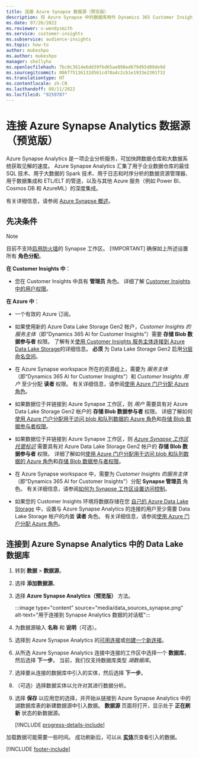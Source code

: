 ```yaml
---
title: 连接 Azure Synapse 数据源（预览版）
description: 将 Azure Synapse 中的数据库用作 Dynamics 365 Customer Insights 中的数据源。
ms.date: 07/26/2022
ms.reviewer: v-wendysmith
ms.service: customer-insights
ms.subservice: audience-insights
ms.topic: how-to
author: mukeshpo
ms.author: mukeshpo
manager: shellyha
ms.openlocfilehash: 7bc0c3614e6dd39fbd65ae098ed679d95d09de9d
ms.sourcegitcommit: 086f75136132d561cd78a4c2cb1e1933e2301f32
ms.translationtype: HT
ms.contentlocale: zh-CN
ms.lasthandoff: 08/11/2022
ms.locfileid: "9259787"
---
```

# <a name="connect-an-azure-synapse-analytics-data-source-preview"></a>连接 Azure Synapse Analytics 数据源（预览版）

Azure Synapse Analytics 是一项企业分析服务，可加快跨数据仓库和大数据系统获取见解的速度。 Azure Synapse Analytics 汇集了用于企业数据仓库的最佳 SQL 技术、用于大数据的 Spark 技术、用于日志和时序分析的数据资源管理器、用于数据集成和 ETL/ELT 的管道，以及与其他 Azure 服务（例如 Power BI、Cosmos DB 和 AzureML）的深度集成。

有关详细信息，请参阅 [Azure Synapse 概述](/azure/synapse-analytics/overview-what-is)。

## <a name="prerequisites"></a>先决条件

> [!NOTE]
> 目前不支持[启用防火墙](/azure/synapse-analytics/security/synapse-workspace-ip-firewall)的 Synapse 工作区。
> [!IMPORTANT]
> 确保如上所述设置所有 **角色分配**。  

**在 Customer Insights 中**：

* 您在 Customer Insights 中具有 **管理员** 角色。 详细了解 [Customer Insights 中的用户权限](permissions.md#add-users)。

**在 Azure 中**：

- 一个有效的 Azure 订阅。

- 如果使用新的 Azure Data Lake Storage Gen2 帐户，*Customer Insights 的服务主体*（即“Dynamics 365 AI for Customer Insights”）需要 **存储 Blob 数据参与者** 权限。 了解有关[使用 Customer Insights 服务主体连接到 Azure Data Lake Storage](connect-service-principal.md)的详细信息。 **必须** 为 Data Lake Storage Gen2 启用[分层命名空间](/azure/storage/blobs/data-lake-storage-namespace)。

- 在 Azure Synapse workspace 所在的资源组上，需要为 *服务主体*（即“Dynamics 365 AI for Customer Insights”）和 *Customer Insights 用户* 至少分配 **读者** 权限。 有关详细信息，请参阅[使用 Azure 门户分配 Azure 角色](/azure/role-based-access-control/role-assignments-portal)。

- 如果数据位于并链接到 Azure Synapse 工作区，则 *用户* 需要具有对 Azure Data Lake Storage Gen2 帐户的 **存储 Blob 数据参与者** 权限。 详细了解如何[使用 Azure 门户分配用于访问 blob 和队列数据的 Azure 角色](/azure/storage/common/storage-auth-aad-rbac-portal)和[存储 Blob 数据参与者权限](/azure/role-based-access-control/built-in-roles#storage-blob-data-contributor)。

- 如果数据位于并链接到 Azure Synapse 工作区，则 *[Azure Synapse 工作区托管标识](/azure/synapse-analytics/security/synapse-workspace-managed-identity)* 需要具有对 Azure Data Lake Storage Gen2 帐户的 **存储 Blob 数据参与者** 权限。 详细了解如何[使用 Azure 门户分配用于访问 blob 和队列数据的 Azure 角色](/azure/storage/common/storage-auth-aad-rbac-portal)和[存储 Blob 数据参与者权限](/azure/role-based-access-control/built-in-roles#storage-blob-data-contributor)。

- 在 Azure Synapse workspace 中，需要为 *Customer Insights 的服务主体*（即“Dynamics 365 AI for Customer Insights”）分配 **Synapse 管理员** 角色。 有关详细信息，请参阅[如何为 Synapse 工作区设置访问控制](/azure/synapse-analytics/security/how-to-set-up-access-control)。

- 如果您的 Customer Insights 环境将数据存储在您 [自己的 Azure Data Lake Storage](own-data-lake-storage.md) 中，设置与 Azure Synapse Analytics 的连接的用户至少需要 Data Lake Storage 帐户的内置 **读者** 角色。 有关详细信息，请参阅[使用 Azure 门户分配 Azure 角色](/azure/role-based-access-control/role-assignments-portal)。

## <a name="connect-to-the-data-lake-database-in-azure-synapse-analytics"></a>连接到 Azure Synapse Analytics 中的 Data Lake 数据库

1. 转到 **数据** > **数据源**。

1. 选择 **添加数据源**。

1. 选择 **Azure Synapse Analytics（预览版）** 方法。

   :::image type="content" source="media/data_sources_synapse.png" alt-text="用于连接到 Synapse Analytics 数据的对话框":::
  
1. 为数据源输入 **名称** 和 **说明**（可选）。

1. 选择到 Azure Synapse Analytics 的[可用连接](connections.md)或[创建一个新连接](export-azure-synapse-analytics.md#set-up-connection-to-azure-synapse)。

1. 从所选 Azure Synapse Analytics 连接中连接的工作区中选择一个 **数据库**，然后选择 **下一步**。 当前，我们仅支持数据库类型 *湖数据库*。

1. 选择要从连接的数据库中引入的实体，然后选择 **下一步**。

1. （可选）选择数据实体以允许对其进行数据分析。

1. 选择 **保存** 以应用您的选择，并开始从链接到 Azure Synapse Analytics 中的湖数据库表的新建数据源中引入数据。 **数据源** 页面将打开，显示处于 **正在刷新** 状态的新数据源。

   [!INCLUDE [progress-details-include](includes/progress-details-pane.md)]

加载数据可能需要一些时间。 成功刷新后，可以从 [**实体**](entities.md)页查看引入的数据。

[!INCLUDE [footer-include](includes/footer-banner.md)]
